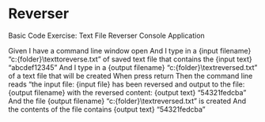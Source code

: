 Reverser
========

Basic Code Exercise: Text File Reverser Console Application

Given I have a command line window open
And I type in a {input filename} “c:\{folder}\texttoreverse.txt” of saved text file that contains the {input text} “abcdef12345”
And I type in a {output filename} “c:\{folder}\textreversed.txt” of a text file that will be created
When press return
Then the command line reads “the input file: {input file} has been reversed and output to the file: {output filename} with the reversed content: {output text} “54321fedcba”
And the file {output filename} “c:\{folder}\textreversed.txt” is created
And the contents of the file contains {output text} “54321fedcba”